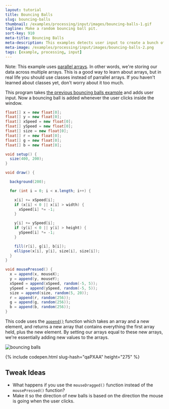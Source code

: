 ```yaml
---
layout: tutorial
title: Bouncing Balls
slug: bouncing-balls
thumbnail: /examples/processing/input/images/bouncing-balls-1.gif
tagline: Make a random bouncing ball pit.
sort-key: 910
meta-title: Bouncing Balls
meta-description: This examples detects user input to create a bunch of bouncing balls.
meta-image: /examples/processing/input/images/bouncing-balls-2.png
tags: [example, processing, input]
---
```


Note: This example uses [parallel arrays](https://en.wikipedia.org/wiki/Parallel_array). In other words, we're storing our data across multiple arrays. This is a good way to learn about arrays, but in real life you should use classes instead of parrallel arrays. If you haven't learned about classes yet, don't worry about it too much.

This program takes [the previous bouncing balls example](/examples/processing/arrays/bouncing-balls) and adds user input. Now a bouncing ball is added whenever the user clicks inside the window.

```java
float[] x = new float[0];
float[] y = new float[0];
float[] xSpeed = new float[0];
float[] ySpeed = new float[0];
float[] size = new float[0];
float[] r = new float[0];
float[] g = new float[0];
float[] b = new float[0];

void setup() {
  size(400, 200);
}

void draw() {

  background(200);

  for (int i = 0; i < x.length; i++) {

    x[i] += xSpeed[i];
    if (x[i] < 0 || x[i] > width) {
      xSpeed[i] *= -1;
    }

    y[i] += ySpeed[i];
    if (y[i] < 0 || y[i] > height) {
      ySpeed[i] *= -1;
    }

    fill(r[i], g[i], b[i]);
    ellipse(x[i], y[i], size[i], size[i]);
  }
}

void mousePressed() {
  x = append(x, mouseX);
  y = append(y, mouseY);
  xSpeed = append(xSpeed, random(-5, 5));
  ySpeed = append(ySpeed, random(-5, 5));
  size = append(size, random(5, 20));
  r = append(r, random(256));
  g = append(g, random(256));
  b = append(b, random(256));
}

```

This code uses the [`append()`](https://processing.org/reference/append_.html) function which takes an array and a new element, and returns a new array that contains everything the first array held, plus the new element. By setting our arrays equal to these new arrays, we're essentially adding new values to the arrays.

![bouncing balls](images/bouncing-balls-1.gif)

{% include codepen.html slug-hash="qaPXAA" height="275" %}

## Tweak Ideas

- What happens if you use the `mouseDragged()` function instead of the `mousePressed()` function?
- Make it so the direction of new balls is based on the direction the mouse is going when the user clicks.
